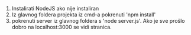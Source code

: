 1. Instalirati NodeJS ako nije instaliran
2. Iz glavnog foldera projekta iz cmd-a pokrenuti 'npm install'
3. pokrenuti server iz glavnog foldera  s 'node server.js'. Ako je sve prošlo dobro na localhost:3000 se vidi stranica.